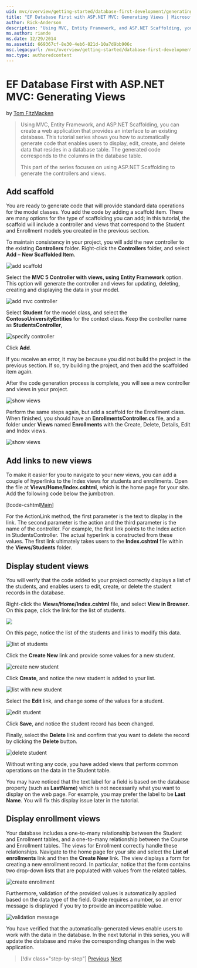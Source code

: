 ```yaml
---
uid: mvc/overview/getting-started/database-first-development/generating-views
title: "EF Database First with ASP.NET MVC: Generating Views | Microsoft Docs"
author: Rick-Anderson
description: "Using MVC, Entity Framework, and ASP.NET Scaffolding, you can create a web application that provides an interface to an existing database. This tutorial seri..."
ms.author: riande
ms.date: 12/29/2014
ms.assetid: 669367cf-8e30-4eb6-821d-10a7d9bb906c
msc.legacyurl: /mvc/overview/getting-started/database-first-development/generating-views
msc.type: authoredcontent
---
```

EF Database First with ASP.NET MVC: Generating Views
====================
by [Tom FitzMacken](https://github.com/tfitzmac)

> Using MVC, Entity Framework, and ASP.NET Scaffolding, you can create a web application that provides an interface to an existing database. This tutorial series shows you how to automatically generate code that enables users to display, edit, create, and delete data that resides in a database table. The generated code corresponds to the columns in the database table.
> 
> This part of the series focuses on using ASP.NET Scaffolding to generate the controllers and views.


## Add scaffold

You are ready to generate code that will provide standard data operations for the model classes. You add the code by adding a scaffold item. There are many options for the type of scaffolding you can add; in this tutorial, the scaffold will include a controller and views that correspond to the Student and Enrollment models you created in the previous section.

To maintain consistency in your project, you will add the new controller to the existing **Controllers** folder. Right-click the **Controllers** folder, and select **Add** – **New Scaffolded Item**.

![add scaffold](generating-views/_static/image1.png)

Select the **MVC 5 Controller with views, using Entity Framework** option. This option will generate the controller and views for updating, deleting, creating and displaying the data in your model.

![add mvc controller](generating-views/_static/image2.png)

Select **Student** for the model class, and select the **ContosoUniversityEntities** for the context class. Keep the controller name as **StudentsController**,

![specify controller](generating-views/_static/image3.png)

Click **Add**.

If you receive an error, it may be because you did not build the project in the previous section. If so, try building the project, and then add the scaffolded item again.

After the code generation process is complete, you will see a new controller and views in your project.

![show views](generating-views/_static/image4.png)

Perform the same steps again, but add a scaffold for the Enrollment class. When finished, you should have an **EnrollmentsController.cs** file, and a folder under **Views** named **Enrollments** with the Create, Delete, Details, Edit and Index views.

![show views](generating-views/_static/image5.png)

## Add links to new views

To make it easier for you to navigate to your new views, you can add a couple of hyperlinks to the Index views for students and enrollments. Open the file at **Views/Home/Index.cshtml**, which is the home page for your site. Add the following code below the jumbotron.

[!code-cshtml[Main](generating-views/samples/sample1.cshtml)]

For the ActionLink method, the first parameter is the text to display in the link. The second parameter is the action and the third parameter is the name of the controller. For example, the first link points to the Index action in StudentsController. The actual hyperlink is constructed from these values. The first link ultimately takes users to the **Index.cshtml** file within the **Views/Students** folder.

## Display student views

You will verify that the code added to your project correctly displays a list of the students, and enables users to edit, create, or delete the student records in the database.

Right-click the **Views/Home/Index.cshtml** file, and select **View in Browser**. On this page, click the link for the list of students.

![](generating-views/_static/image6.png)

On this page, notice the list of the students and links to modify this data.

![list of students](generating-views/_static/image7.png)

Click the **Create New** link and provide some values for a new student.

![create new student](generating-views/_static/image8.png)

Click **Create**, and notice the new student is added to your list.

![list with new student](generating-views/_static/image9.png)

Select the **Edit** link, and change some of the values for a student.

![edit student](generating-views/_static/image10.png)

Click **Save**, and notice the student record has been changed.

Finally, select the **Delete** link and confirm that you want to delete the record by clicking the **Delete** button.

![delete student](generating-views/_static/image11.png)

Without writing any code, you have added views that perform common operations on the data in the Student table.

You may have noticed that the text label for a field is based on the database property (such as **LastName**) which is not necessarily what you want to display on the web page. For example, you may prefer the label to be **Last Name**. You will fix this display issue later in the tutorial.

## Display enrollment views

Your database includes a one-to-many relationship between the Student and Enrollment tables, and a one-to-many relationship between the Course and Enrollment tables. The views for Enrollment correctly handle these relationships. Navigate to the home page for your site and select the **List of enrollments** link and then the **Create New** link. The view displays a form for creating a new enrollment record. In particular, notice that the form contains two drop-down lists that are populated with values from the related tables.

![create enrollment](generating-views/_static/image12.png)

Furthermore, validation of the provided values is automatically applied based on the data type of the field. Grade requires a number, so an error message is displayed if you try to provide an incompatible value.

![validation message](generating-views/_static/image13.png)

You have verified that the automatically-generated views enable users to work with the data in the database. In the next tutorial in this series, you will update the database and make the corresponding changes in the web application.

> [!div class="step-by-step"]
> [Previous](creating-the-web-application.md)
> [Next](changing-the-database.md)
